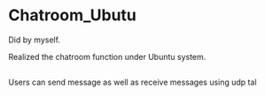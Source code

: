 # Chatroom_Ubutu
Did by myself.

Realized the chatroom function under Ubuntu system.

##

Users can send message as well as receive messages using udp tal
